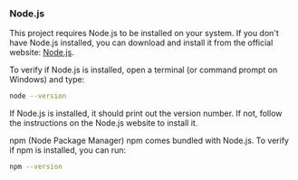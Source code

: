 ### Node.js

This project requires Node.js to be installed on your system. If you don't have Node.js installed, you can download and install it from the official website: [Node.js](https://nodejs.org/).

To verify if Node.js is installed, open a terminal (or command prompt on Windows) and type:

```bash
node --version
```

If Node.js is installed, it should print out the version number. If not, follow the instructions on the Node.js website to install it.

npm (Node Package Manager)
npm comes bundled with Node.js. To verify if npm is installed, you can run:

```bash
npm --version
```